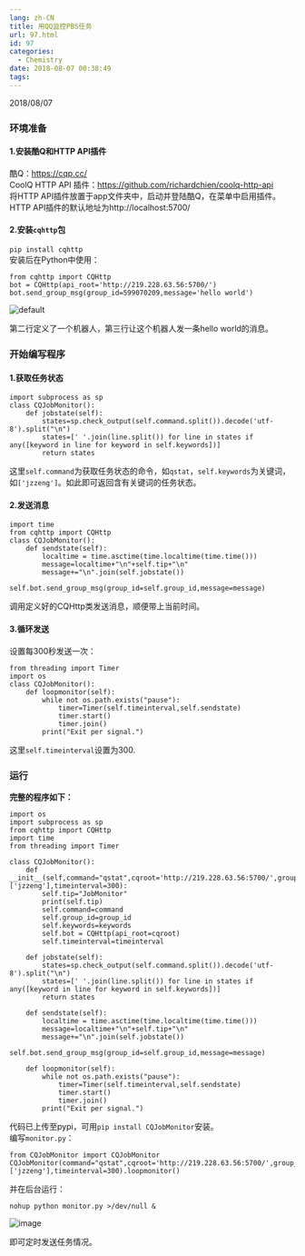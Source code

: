 ```yaml
---
lang: zh-CN
title: 用QQ监控PBS任务
url: 97.html
id: 97
categories:
  - Chemistry
date: 2018-08-07 00:38:49
tags:
---
```


2018/08/07

### 环境准备

#### 1.安装酷Q和HTTP API插件

酷Q：https://cqp.cc/  
CoolQ HTTP API 插件：https://github.com/richardchien/coolq-http-api  
将HTTP API插件放置于app文件夹中，启动并登陆酷Q，在菜单中启用插件。  
HTTP API插件的默认地址为http://localhost:5700/
<!--more-->

#### 2.安装`cqhttp`包

`pip install cqhttp`  
安装后在Python中使用：

    from cqhttp import CQHttp
    bot = CQHttp(api_root='http://219.228.63.56:5700/')
    bot.send_group_msg(group_id=599070209,message='hello world')

![default](https://drive.google.com/uc?id=1M7D0SXpR8rpDOMPQs-KvtATEpPPGUhnA)

第二行定义了一个机器人，第三行让这个机器人发一条hello world的消息。  

### 开始编写程序

#### 1.获取任务状态

    import subprocess as sp
    class CQJobMonitor():
        def jobstate(self):
            states=sp.check_output(self.command.split()).decode('utf-8').split("\n")
            states=[' '.join(line.split()) for line in states if any([keyword in line for keyword in self.keywords])]
            return states

这里`self.command`为获取任务状态的命令，如`qstat`，`self.keywords`为关键词，如`['jzzeng']`。如此即可返回含有关键词的任务状态。

#### 2.发送消息

    import time
    from cqhttp import CQHttp
    class CQJobMonitor():
        def sendstate(self):
            localtime = time.asctime(time.localtime(time.time()))
            message=localtime+"\n"+self.tip+"\n"
            message+="\n".join(self.jobstate())
            self.bot.send_group_msg(group_id=self.group_id,message=message)

调用定义好的CQHttp类发送消息，顺便带上当前时间。

#### 3.循环发送

设置每300秒发送一次：

    from threading import Timer
    import os
    class CQJobMonitor():
        def loopmonitor(self):
            while not os.path.exists("pause"):
                timer=Timer(self.timeinterval,self.sendstate)
                timer.start()
                timer.join()
            print("Exit per signal.")

这里`self.timeinterval`设置为300.

### 运行

**完整的程序如下：**

    import os
    import subprocess as sp
    from cqhttp import CQHttp
    import time
    from threading import Timer
    
    class CQJobMonitor():
        def __init__(self,command="qstat",cqroot='http://219.228.63.56:5700/',group_id=312676525,keywords=['jzzeng'],timeinterval=300):
            self.tip="JobMonitor"
            print(self.tip)
            self.command=command
            self.group_id=group_id
            self.keywords=keywords
            self.bot = CQHttp(api_root=cqroot)
            self.timeinterval=timeinterval
    
        def jobstate(self):
            states=sp.check_output(self.command.split()).decode('utf-8').split("\n")
            states=[' '.join(line.split()) for line in states if any([keyword in line for keyword in self.keywords])]
            return states
    
        def sendstate(self):
            localtime = time.asctime(time.localtime(time.time()))
            message=localtime+"\n"+self.tip+"\n"
            message+="\n".join(self.jobstate())
            self.bot.send_group_msg(group_id=self.group_id,message=message)
    
        def loopmonitor(self):
            while not os.path.exists("pause"):
                timer=Timer(self.timeinterval,self.sendstate)
                timer.start()
                timer.join()
            print("Exit per signal.")

代码已上传至pypi，可用`pip install CQJobMonitor`安装。  
编写`monitor.py`：

    from CQJobMonitor import CQJobMonitor
    CQJobMonitor(command="qstat",cqroot='http://219.228.63.56:5700/',group_id=312676525,keywords=['jzzeng'],timeinterval=300).loopmonitor()

并在后台运行：

    nohup python monitor.py >/dev/null &

![image](https://drive.google.com/uc?id=12KxzikWXWoGD8pkKljRj-sUfACgH6UWZ)

  
即可定时发送任务情况。
